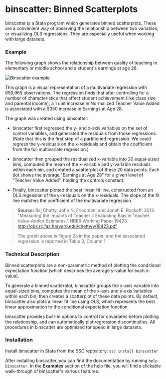 binscatter: Binned Scatterplots
===============================

binscatter is a Stata program which generates binned scatterplots.  These are a convenient way of observing the relationship between two variables, or visualizing OLS regressions.  They are especially useful when working with large datasets.

### Example ###

The following graph shows the relationship between quality of teaching in elementary or middle school and a student's earnings at age 28.

![Binscatter example](http://michaelstepner.github.io/img/binscatter_va.jpg "Binscatter example")

This graph is a visual representation of a multivariate regression with 650,965 observations.  The regression finds that after controlling for a number of characteristics that affect student achievement (like class size and parental income), a 1 unit increase in Normalized Teacher Value Added is associated with a $350 increase in Earnings at Age 28.

The graph was created using binscatter:

* binscatter first regressed the y- and x-axis variables on the set of control variables, and generated the residuals from those regressions.  (Note that this is the first step of a partitioned regression.  We could regress the y-residuals on the x-residuals and obtain the coefficient from the full multivariate regression.)

* binscatter then grouped the residualized x-variable into 20 equal-sized bins, computed the mean of the x-variable and y-variable residuals within each bin, and created a scatterplot of these 20 data points. Each dot shows the average "Earnings at Age 28" for a given level of "Teacher Value Added", holding the controls constant.

* Finally, binscatter plotted the best linear fit line, constructed from an OLS regession of the y-residuals on the x-residuals.  The slope of the fit line matches the coefficient of the multivariate regression. 

> **Source:** Raj Chetty, John N. Friedman, and Jonah E. Rockoff. 2013. "Measuring the Impacts of Teacher I: Evaluating Bias in Teacher Value-Added Estimates." NBER Working Paper 19423. http://obs.rc.fas.harvard.edu/chetty/w19423.pdf
>
> The graph above is Figure 2a in the paper, and the associated regression is reported in Table 3, Column 1.

### Technical Description ###

Binned scatterplots are a non-parametric method of plotting the conditional expectation function (which describes the average y-value for each x-value).

To generate a binned scatterplot, binscatter groups the x-axis variable into equal-sized bins, computes the mean of the x-axis and y-axis variables within each bin, then creates a scatterplot of these data points.  By default, binscatter also plots a linear fit line using OLS, which represents the best linear approximation to the conditional expectation function.

binscatter provides built-in options to control for covariates before plotting the relationship, and can automatically plot regression discontinuities.  All procedures in binscatter are optimized for speed in large datasets.

### Installation ###

Install binscatter in Stata from the SSC repository: `ssc install binscatter`

After installing binscatter, you can find the documentation by running `help binscatter`.  In the **Examples** section of the help file, you will find a clickable walk-through of binscatter's various features.

